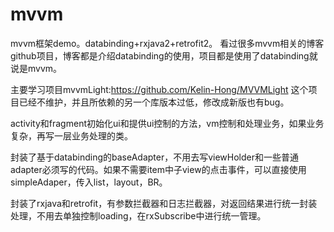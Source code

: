 # mvvm
mvvm框架demo。databinding+rxjava2+retrofit2。
看过很多mvvm相关的博客github项目，博客都是介绍databinding的使用，项目都是使用了databinding就说是mvvm。

主要学习项目mvvmLight:https://github.com/Kelin-Hong/MVVMLight
这个项目已经不维护，并且所依赖的另一个库版本过低，修改成新版也有bug。

activity和fragment初始化ui和提供ui控制的方法，vm控制和处理业务，如果业务复杂，再写一层业务处理的类。

封装了基于databinding的baseAdapter，不用去写viewHolder和一些普通adapter必须写的代码。如果不需要item中子view的点击事件，可以直接使用simpleAdaper，传入list，layout，BR。

封装了rxjava和retrofit，有参数拦截器和日志拦截器，对返回结果进行统一封装处理，不用去单独控制loading，在rxSubscribe中进行统一管理。
